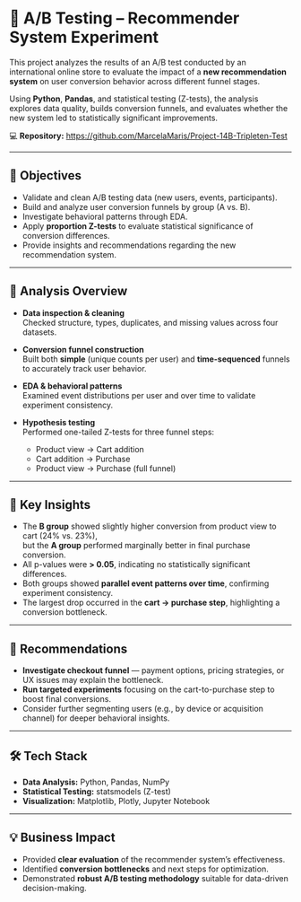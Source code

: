 # 🧪 A/B Testing – Recommender System Experiment

This project analyzes the results of an A/B test conducted by an international online store to evaluate the impact of a **new recommendation system** on user conversion behavior across different funnel stages.

Using **Python**, **Pandas**, and statistical testing (Z-tests), the analysis explores data quality, builds conversion funnels, and evaluates whether the new system led to statistically significant improvements.

💻 **Repository:** https://github.com/MarcelaMaris/Project-14B-Tripleten-Test

---

## 🎯 Objectives

- Validate and clean A/B testing data (new users, events, participants).  
- Build and analyze user conversion funnels by group (A vs. B).  
- Investigate behavioral patterns through EDA.  
- Apply **proportion Z-tests** to evaluate statistical significance of conversion differences.  
- Provide insights and recommendations regarding the new recommendation system.

---

## 🧭 Analysis Overview

- **Data inspection & cleaning**  
  Checked structure, types, duplicates, and missing values across four datasets.  

- **Conversion funnel construction**  
  Built both **simple** (unique counts per user) and **time-sequenced** funnels to accurately track user behavior.

- **EDA & behavioral patterns**  
  Examined event distributions per user and over time to validate experiment consistency.

- **Hypothesis testing**  
  Performed one-tailed Z-tests for three funnel steps:
  - Product view → Cart addition  
  - Cart addition → Purchase  
  - Product view → Purchase (full funnel)

---

## 📌 Key Insights

- The **B group** showed slightly higher conversion from product view to cart (24% vs. 23%),  
  but the **A group** performed marginally better in final purchase conversion.  
- All p-values were **> 0.05**, indicating no statistically significant differences.  
- Both groups showed **parallel event patterns over time**, confirming experiment consistency.  
- The largest drop occurred in the **cart → purchase step**, highlighting a conversion bottleneck.

---

## 📝 Recommendations

- **Investigate checkout funnel** — payment options, pricing strategies, or UX issues may explain the bottleneck.  
- **Run targeted experiments** focusing on the cart-to-purchase step to boost final conversions.  
- Consider further segmenting users (e.g., by device or acquisition channel) for deeper behavioral insights.

---

## 🛠️ Tech Stack

- **Data Analysis:** Python, Pandas, NumPy  
- **Statistical Testing:** statsmodels (Z-test)  
- **Visualization:** Matplotlib, Plotly, Jupyter Notebook

---

## 💡 Business Impact

- Provided **clear evaluation** of the recommender system’s effectiveness.  
- Identified **conversion bottlenecks** and next steps for optimization.  
- Demonstrated **robust A/B testing methodology** suitable for data-driven decision-making.

